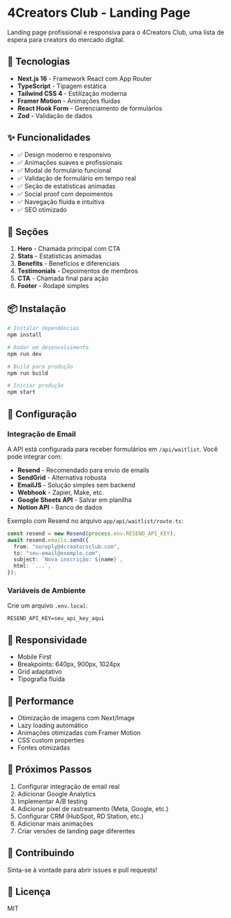 # 4Creators Club - Landing Page

Landing page profissional e responsiva para o 4Creators Club, uma lista de espera para creators do mercado digital.

## 🚀 Tecnologias

- **Next.js 16** - Framework React com App Router
- **TypeScript** - Tipagem estática
- **Tailwind CSS 4** - Estilização moderna
- **Framer Motion** - Animações fluidas
- **React Hook Form** - Gerenciamento de formulários
- **Zod** - Validação de dados

## ✨ Funcionalidades

- ✅ Design moderno e responsivo
- ✅ Animações suaves e profissionais
- ✅ Modal de formulário funcional
- ✅ Validação de formulário em tempo real
- ✅ Seção de estatísticas animadas
- ✅ Social proof com depoimentos
- ✅ Navegação fluida e intuitiva
- ✅ SEO otimizado

## 🎨 Seções

1. **Hero** - Chamada principal com CTA
2. **Stats** - Estatísticas animadas
3. **Benefits** - Benefícios e diferenciais
4. **Testimonials** - Depoimentos de membros
5. **CTA** - Chamada final para ação
6. **Footer** - Rodapé simples

## 📦 Instalação

```bash
# Instalar dependências
npm install

# Rodar em desenvolvimento
npm run dev

# Build para produção
npm run build

# Iniciar produção
npm start
```

## 🔧 Configuração

### Integração de Email

A API está configurada para receber formulários em `/api/waitlist`. Você pode integrar com:

- **Resend** - Recomendado para envio de emails
- **SendGrid** - Alternativa robusta
- **EmailJS** - Solução simples sem backend
- **Webhook** - Zapier, Make, etc.
- **Google Sheets API** - Salvar em planilha
- **Notion API** - Banco de dados

Exemplo com Resend no arquivo `app/api/waitlist/route.ts`:

```typescript
const resend = new Resend(process.env.RESEND_API_KEY);
await resend.emails.send({
  from: "noreply@4creatorsclub.com",
  to: "seu-email@exemplo.com",
  subject: `Nova inscrição: ${name}`,
  html: `...`,
});
```

### Variáveis de Ambiente

Crie um arquivo `.env.local`:

```env
RESEND_API_KEY=seu_api_key_aqui
```

## 📱 Responsividade

- Mobile First
- Breakpoints: 640px, 900px, 1024px
- Grid adaptativo
- Tipografia fluida

## 🎯 Performance

- Otimização de imagens com Next/Image
- Lazy loading automático
- Animações otimizadas com Framer Motion
- CSS custom properties
- Fontes otimizadas

## 📝 Próximos Passos

1. Configurar integração de email real
2. Adicionar Google Analytics
3. Implementar A/B testing
4. Adicionar pixel de rastreamento (Meta, Google, etc.)
5. Configurar CRM (HubSpot, RD Station, etc.)
6. Adicionar mais animações
7. Criar versões de landing page diferentes

## 🤝 Contribuindo

Sinta-se à vontade para abrir issues e pull requests!

## 📄 Licença

MIT